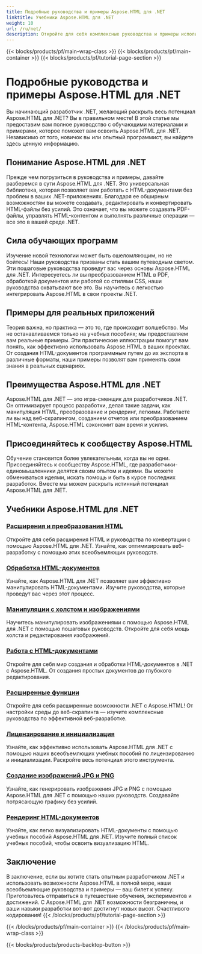 ```yaml
---
title: Подробные руководства и примеры Aspose.HTML для .NET
linktitle: Учебники Aspose.HTML для .NET
weight: 10
url: /ru/net/
description: Откройте для себя комплексные руководства и примеры использования Aspose.HTML для .NET. Раскройте потенциал Aspose.HTML для улучшения своих навыков разработки .NET.
---
```


{{< blocks/products/pf/main-wrap-class >}}
{{< blocks/products/pf/main-container >}}
{{< blocks/products/pf/tutorial-page-section >}}

# Подробные руководства и примеры Aspose.HTML для .NET


Вы начинающий разработчик .NET, желающий раскрыть весь потенциал Aspose.HTML для .NET? Вы в правильном месте! В этой статье мы предоставим вам полное руководство с обучающими материалами и примерами, которое поможет вам освоить Aspose.HTML для .NET. Независимо от того, новичок вы или опытный программист, вы найдете здесь ценную информацию.

## Понимание Aspose.HTML для .NET

Прежде чем погрузиться в руководства и примеры, давайте разберемся в сути Aspose.HTML для .NET. Это универсальная библиотека, которая позволяет вам работать с HTML-документами без проблем в ваших .NET-приложениях. Благодаря ее обширным возможностям вы можете создавать, редактировать и конвертировать HTML-файлы без усилий. Это означает, что вы можете создавать PDF-файлы, управлять HTML-контентом и выполнять различные операции — все это в вашей среде .NET.

## Сила обучающих программ

Изучение новой технологии может быть ошеломляющим, но не бойтесь! Наши руководства призваны стать вашим путеводным светом. Эти пошаговые руководства проведут вас через основы Aspose.HTML для .NET. Интересуетесь ли вы преобразованием HTML в PDF, обработкой документов или работой со стилями CSS, наши руководства охватывают все это. Вы научитесь с легкостью интегрировать Aspose.HTML в свои проекты .NET.

## Примеры для реальных приложений

Теория важна, но практика — это то, где происходит волшебство. Мы не останавливаемся только на учебных пособиях; мы предоставляем вам реальные примеры. Эти практические иллюстрации помогут вам понять, как эффективно использовать Aspose.HTML в ваших проектах. От создания HTML-документов программным путем до их экспорта в различные форматы, наши примеры позволят вам применять свои знания в реальных сценариях.

## Преимущества Aspose.HTML для .NET

Aspose.HTML для .NET — это игра-сменщик для разработчиков .NET. Он оптимизирует процесс разработки, делая такие задачи, как манипуляция HTML, преобразование и рендеринг, легкими. Работаете ли вы над веб-скрапингом, созданием отчетов или преобразованием HTML-контента, Aspose.HTML сэкономит вам время и усилия.

## Присоединяйтесь к сообществу Aspose.HTML

Обучение становится более увлекательным, когда вы не одни. Присоединяйтесь к сообществу Aspose.HTML, где разработчики-единомышленники делятся своим опытом и идеями. Вы можете обмениваться идеями, искать помощь и быть в курсе последних разработок. Вместе мы можем раскрыть истинный потенциал Aspose.HTML для .NET.

## Учебники Aspose.HTML для .NET

### [Расширения и преобразования HTML](./html-extensions-and-conversions/)
Откройте для себя расширения HTML и руководства по конвертации с помощью Aspose.HTML для .NET. Узнайте, как оптимизировать веб-разработку с помощью этих всеобъемлющих руководств.
### [Обработка HTML-документов](./html-document-manipulation/)
Узнайте, как Aspose.HTML для .NET позволяет вам эффективно манипулировать HTML-документами. Изучите руководства, которые проведут вас через этот процесс.
### [Манипуляции с холстом и изображениями](./canvas-and-image-manipulation/)
Научитесь манипулировать изображениями с помощью Aspose.HTML для .NET с помощью пошаговых руководств. Откройте для себя мощь холста и редактирования изображений.
### [Работа с HTML-документами](./working-with-html-documents/)
Откройте для себя мир создания и обработки HTML-документов в .NET с Aspose.HTML. От создания простых документов до глубокого редактирования.
### [Расширенные функции](./advanced-features/)
Откройте для себя расширенные возможности .NET с Aspose.HTML! От настройки среды до веб-скрапинга — изучите комплексные руководства по эффективной веб-разработке.
### [Лицензирование и инициализация](./licensing-and-initialization/)
Узнайте, как эффективно использовать Aspose.HTML для .NET с помощью наших всеобъемлющих учебных пособий по лицензированию и инициализации. Раскройте весь потенциал этого инструмента.
### [Создание изображений JPG и PNG](./generate-jpg-and-png-images/)
Узнайте, как генерировать изображения JPG и PNG с помощью Aspose.HTML для .NET с помощью наших руководств. Создавайте потрясающую графику без усилий.
### [Рендеринг HTML-документов](./rendering-html-documents/)
Узнайте, как легко визуализировать HTML-документы с помощью учебных пособий Aspose.HTML для .NET. Изучите полный список учебных пособий, чтобы освоить визуализацию HTML.

## Заключение
В заключение, если вы хотите стать опытным разработчиком .NET и использовать возможности Aspose.HTML в полной мере, наши всеобъемлющие руководства и примеры — ваш билет к успеху. Приготовьтесь отправиться в путешествие обучения, экспериментов и достижений. С Aspose.HTML для .NET возможности безграничны, и ваши навыки разработки вот-вот достигнут новых высот. Счастливого кодирования!
{{< /blocks/products/pf/tutorial-page-section >}}

{{< /blocks/products/pf/main-container >}}
{{< /blocks/products/pf/main-wrap-class >}}

{{< blocks/products/products-backtop-button >}}

